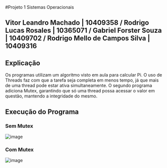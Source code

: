 #Projeto 1 Sistemas Operacionais

## Vitor Leandro Machado | 10409358 / Rodrigo Lucas Rosales | 10365071 / Gabriel Forster Souza | 10409702 / Rodrigo Mello de Campos Silva | 10409316

## Explicação

Os programas utilizam um algoritmo visto em aula para calcular Pi. O uso de Threads faz com que a tarefa seja completa em menos tempo, já que mais de uma thread pode estar ativa simultaneamente. O segundo programa adiciona Mutex, garantindo que só uma thread possa acessar o valor em questão, mantendo a integridade do mesmo.

## Execução do Programa

### Sem Mutex

![image](https://github.com/TshadowBR/Laboratorio-1-Sistemas-Operacionais/assets/53952323/1cf2c45a-b93a-403e-896b-f34544838f3a)

### Com Mutex

![image](https://github.com/TshadowBR/Laboratorio-1-Sistemas-Operacionais/assets/53952323/e13a6380-2aa0-4d54-a59d-4b6ea1dc2ca6)

